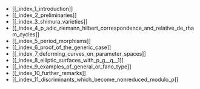 - [[_index_1_introduction]]
- [[_index_2_preliminaries]]
- [[_index_3_shimura_varieties]]
- [[_index_4_p_adic_riemann_hilbert_correspondence_and_relative_de_rham_cycles]]
- [[_index_5_period_morphisms]]
- [[_index_6_proof_of_the_generic_case]]
- [[_index_7_deforming_curves_on_parameter_spaces]]
- [[_index_8_elliptic_surfaces_with_p_g__q__1]]
- [[_index_9_examples_of_general_or_fano_type]]
- [[_index_10_further_remarks]]
- [[_index_11_discriminants_which_become_nonreduced_modulo_p]]